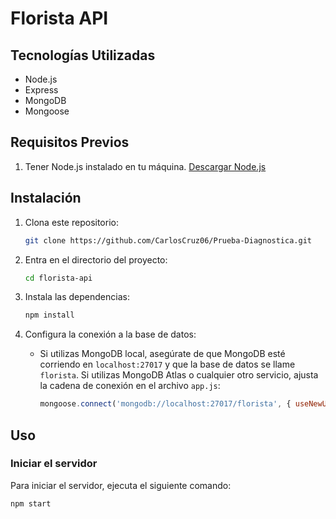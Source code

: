 # Florista API

## Tecnologías Utilizadas
- Node.js
- Express
- MongoDB
- Mongoose

## Requisitos Previos
1. Tener Node.js instalado en tu máquina. [Descargar Node.js](https://nodejs.org)

## Instalación

1. Clona este repositorio:
    ```bash
    git clone https://github.com/CarlosCruz06/Prueba-Diagnostica.git
    ```

2. Entra en el directorio del proyecto:
    ```bash
    cd florista-api
    ```

3. Instala las dependencias:
    ```bash
    npm install
    ```

4. Configura la conexión a la base de datos:
    - Si utilizas MongoDB local, asegúrate de que MongoDB esté corriendo en `localhost:27017` y que la base de datos se llame `florista`. Si utilizas MongoDB Atlas o cualquier otro servicio, ajusta la cadena de conexión en el archivo `app.js`:
      ```javascript
      mongoose.connect('mongodb://localhost:27017/florista', { useNewUrlParser: true, useUnifiedTopology: true })
      ```

## Uso

### Iniciar el servidor

Para iniciar el servidor, ejecuta el siguiente comando:

```bash
npm start
